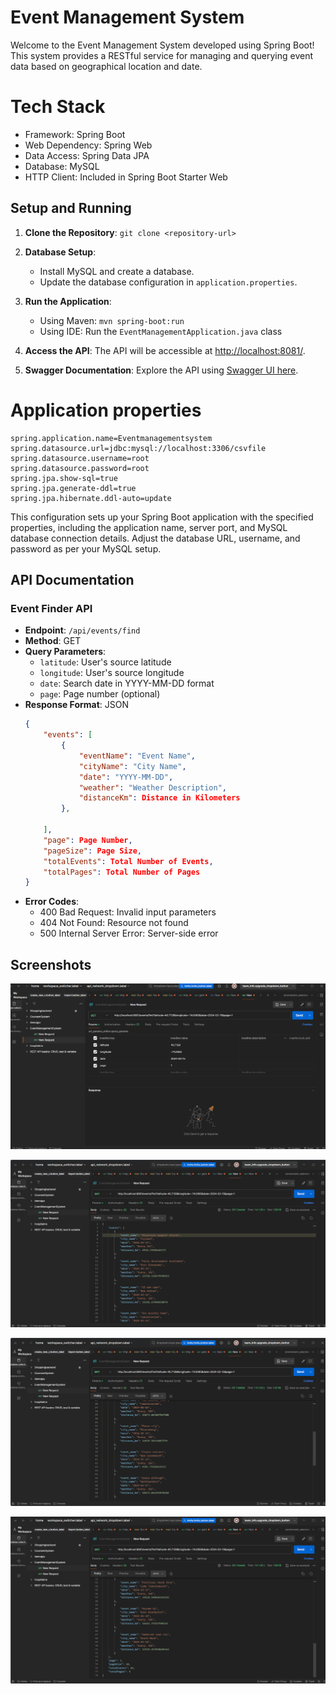 
# Event Management System

Welcome to the Event Management System developed using Spring Boot! This system provides a RESTful service for managing and querying event data based on geographical location and date.

# Tech Stack
- Framework: Spring Boot
- Web Dependency: Spring Web
- Data Access: Spring Data JPA
- Database: MySQL
- HTTP Client: Included in Spring Boot Starter Web

## Setup and Running

1. **Clone the Repository**: `git clone <repository-url>`
   
2. **Database Setup**:
   - Install MySQL and create a database.
   - Update the database configuration in `application.properties`.
   
3. **Run the Application**: 
   - Using Maven: `mvn spring-boot:run`
   - Using IDE: Run the `EventManagementApplication.java` class
   
4. **Access the API**: The API will be accessible at [http://localhost:8081/](http://localhost:8081/).
   
5. **Swagger Documentation**: Explore the API using [Swagger UI here](http://localhost:8081/swagger-ui/index.html#/).


# Application properties

```
spring.application.name=Eventmanagementsystem
spring.datasource.url=jdbc:mysql://localhost:3306/csvfile
spring.datasource.username=root
spring.datasource.password=root
spring.jpa.show-sql=true
spring.jpa.generate-ddl=true
spring.jpa.hibernate.ddl-auto=update

```
This configuration sets up your Spring Boot application with the specified properties, including the application name, server port, and MySQL database connection details. Adjust the database URL, username, and password as per your MySQL setup.

## API Documentation

### Event Finder API

- **Endpoint**: `/api/events/find`
- **Method**: GET
- **Query Parameters**:
    - `latitude`: User's source latitude
    - `longitude`: User's source longitude
    - `date`: Search date in YYYY-MM-DD format
    - `page`: Page number (optional)
- **Response Format**: JSON
    ```json
    {
        "events": [
            {
                "eventName": "Event Name",
                "cityName": "City Name",
                "date": "YYYY-MM-DD",
                "weather": "Weather Description",
                "distanceKm": Distance in Kilometers
            },
         
        ],
        "page": Page Number,
        "pageSize": Page Size,
        "totalEvents": Total Number of Events,
        "totalPages": Total Number of Pages
    }
    ```
- **Error Codes**:
    - 400 Bad Request: Invalid input parameters
    - 404 Not Found: Resource not found
    - 500 Internal Server Error: Server-side error



## Screenshots

![Sending Request using users latitude ,longitude and page no ](https://github.com/shashank77t/EventManagementSystem/blob/main/images/eventpic1.png)


![Response in JSON format ](https://github.com/shashank77t/EventManagementSystem/blob/main/images/eventpic2.png)


![](https://github.com/shashank77t/EventManagementSystem/blob/main/images/eventpic3.png)



![](https://github.com/shashank77t/EventManagementSystem/blob/main/images/eventpic4.png)
